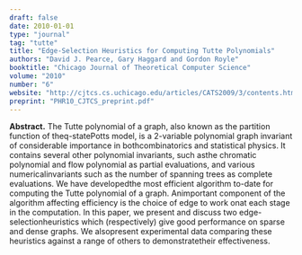 ```yaml
---
draft: false
date: 2010-01-01
type: "journal"
tag: "tutte"
title: "Edge-Selection Heuristics for Computing Tutte Polynomials"
authors: "David J. Pearce, Gary Haggard and Gordon Royle"
booktitle: "Chicago Journal of Theoretical Computer Science"
volume: "2010"
number: "6"
website: "http://cjtcs.cs.uchicago.edu/articles/CATS2009/3/contents.html"
preprint: "PHR10_CJTCS_preprint.pdf"
---
```

**Abstract.** The Tutte polynomial of a graph, also known as the partition function of theq-statePotts model, is a 2-variable polynomial graph invariant of considerable importance in bothcombinatorics and statistical physics. It contains several other polynomial invariants, such asthe chromatic polynomial and flow polynomial as partial evaluations, and various numericalinvariants such as the number of spanning trees as complete evaluations. We have developedthe most efficient algorithm to-date for computing the Tutte polynomial of a graph.  Animportant component of the algorithm affecting efficiency is the choice of edge to work onat each stage in the computation. In this paper, we present and discuss two edge-selectionheuristics which (respectively) give good performance on sparse and dense graphs. We alsopresent experimental data comparing these heuristics against a range of others to demonstratetheir effectiveness.

